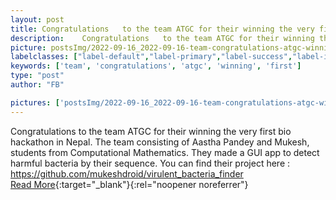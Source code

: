 ```yaml
---
layout: post
title: Congratulations   to the team ATGC for their winning the very first bio hackathon in Nepal.
description:    Congratulations   to the team ATGC for their winning the very first bio hackathon in Nepal. The team consisting of Aastha Pandey and Mukesh, students from Computational Mathematics. They made a GUI app to detect harmful bacteria by their sequence.   You can find their project here : https://github.com/mukeshdroid/virulent_bacteria_finder  
picture: postsImg/2022-09-16_2022-09-16-team-congratulations-atgc-winning-firs_0.png
labelclasses: ["label-default","label-primary","label-success","label-info","label-warning","label-danger"]
keywords: ['team', 'congratulations', 'atgc', 'winning', 'first']
type: "post"
author: "FB"

pictures: ['postsImg/2022-09-16_2022-09-16-team-congratulations-atgc-winning-firs_0.png']
---
```

   Congratulations   to the team ATGC for their winning the very first bio hackathon in Nepal. The team consisting of Aastha Pandey and Mukesh, students from Computational Mathematics. They made a GUI app to detect harmful bacteria by their sequence.   You can find their project here : https://github.com/mukeshdroid/virulent_bacteria_finder  <br>[Read More](#){:target="_blank"}{:rel="noopener noreferrer"}
